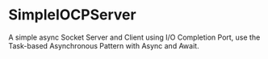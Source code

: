 # SimpleIOCPServer
A simple async Socket Server and Client using I/O Completion Port, use the Task-based Asynchronous Pattern with Async and Await.

